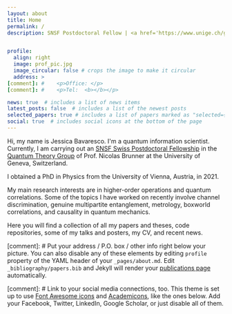 ```yaml
---
layout: about
title: Home
permalink: /
description: SNSF Postdoctoral Fellow | <a href='https://www.unige.ch/gap/qic/'>Department of Applied Physics</a>, University of Geneva | Geneva, Switzerland <br>


profile:
  align: right
  image: prof_pic.jpg
  image_circular: false # crops the image to make it circular
  address: >
[comment]: #    <p>Office: </p>
[comment]: #    <p>Tel:  <b></b></p>

news: true  # includes a list of news items
latest_posts: false  # includes a list of the newest posts
selected_papers: true # includes a list of papers marked as "selected={true}"
social: true  # includes social icons at the bottom of the page
---
```


Hi, my name is Jessica Bavaresco. I'm a quantum information scientist. Currently, I am carrying out an <a href='https://www.snf.ch/en/m1NtWp4nTELQixlu/funding/horizon-europe-swiss-postdoctoral-fellowships'>SNSF Swiss Postdoctoral Fellowship</a> in the <a href='https://www.unige.ch/gap/qic/theory/team'>Quantum Theory Group</a> of Prof. Nicolas Brunner at the University of Geneva, Switzerland. 

I obtained a PhD in Physics from the University of Vienna, Austria, in 2021.

My main research interests are in higher-order operations and quantum correlations. Some of the topics I have worked on recently involve channel discrimination, genuine multipartite entanglement, metrology, boxworld correlations, and causality in quantum mechanics.

Here you will find a collection of all my papers and theses, code repositories, some of my talks and posters, my CV, and recent news.

[comment]: # Put your address / P.O. box / other info right below your picture. You can also disable any of these elements by editing `profile` property of the YAML header of your `_pages/about.md`. Edit `_bibliography/papers.bib` and Jekyll will render your [publications page](/al-folio/publications/) automatically.

[comment]: # Link to your social media connections, too. This theme is set up to use [Font Awesome icons](http://fortawesome.github.io/Font-Awesome/) and [Academicons](https://jpswalsh.github.io/academicons/), like the ones below. Add your Facebook, Twitter, LinkedIn, Google Scholar, or just disable all of them.
